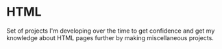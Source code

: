 # HTML
Set of projects I'm developing over the time to get confidence and get my knowledge about HTML pages further by making miscellaneous projects.
